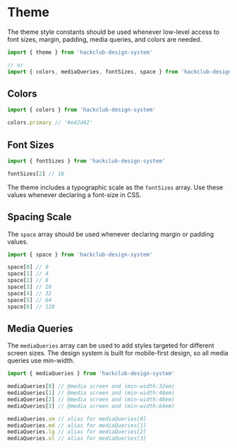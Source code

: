 # Theme

The theme style constants should be used whenever low-level access to font sizes, margin, padding, media queries, and colors are needed.

```js
import { theme } from 'hackclub-design-system'

// or
import { colors, mediaQueries, fontSizes, space } from 'hackclub-design-system'
```

## Colors

```js
import { colors } from 'hackclub-design-system'

colors.primary // '#e42d42'
```

## Font Sizes

```js
import { fontSizes } from 'hackclub-design-system'

fontSizes[2] // 16
```

The theme includes a typographic scale as the `fontSizes` array.
Use these values whenever declaring a font-size in CSS.

## Spacing Scale

The `space` array should be used whenever declaring margin or padding values.

```js
import { space } from 'hackclub-design-system'

space[0] // 0
space[1] // 4
space[2] // 8
space[3] // 16
space[4] // 32
space[5] // 64
space[6] // 128
```

## Media Queries

The `mediaQueries` array can be used to add styles targeted for different screen sizes. The design system is built for mobile-first design, so all media queries use min-width.

```js
import { mediaQueries } from 'hackclub-design-system'

mediaQueries[0] // @media screen and (min-width:32em)
mediaQueries[1] // @media screen and (min-width:48em)
mediaQueries[2] // @media screen and (min-width:48em)
mediaQueries[3] // @media screen and (min-width:64em)

mediaQueries.sm // alias for mediaQueries[0]
mediaQueries.md // alias for mediaQueries[1]
mediaQueries.lg // alias for mediaQueries[2]
mediaQueries.xl // alias for mediaQueries[3]
```
